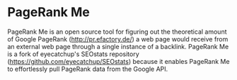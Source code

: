 # PageRank Me

PageRank Me is an open source tool for figuring out the theoretical amount of Google PageRank (http://pr.efactory.de/) a web page would receive from an external web page through a single instance of a backlink. PageRank Me is a fork of eyecatchup's SEOstats repository (https://github.com/eyecatchup/SEOstats) because it enables PageRank Me to effortlessly pull PageRank data from the Google API.

